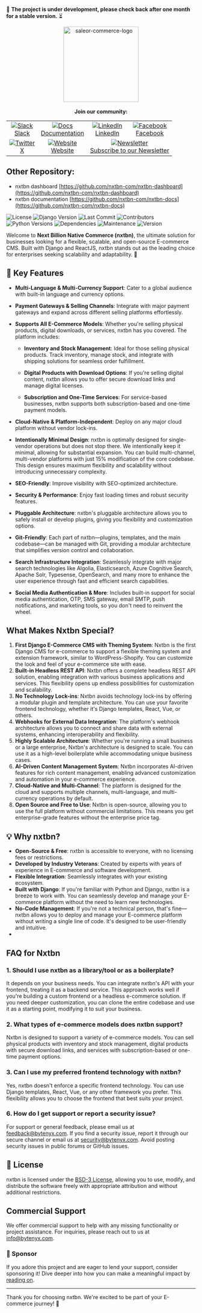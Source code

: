🚧 **The project is under development, please check back after one month for a stable version.** ⏳

<div align="center" width="100px">
 <picture>
   <source media="(prefers-color-scheme: dark)" srcset="https://raw.githubusercontent.com/nxtbn-com/nxtbn/main/static/images/nxtbn_white.png">
   <source media="(prefers-color-scheme: light)" srcset="https://raw.githubusercontent.com/nxtbn-com/nxtbn/main/static/images/nxtbn_black.png">
   <img width="200" alt="saleor-commerce-logo" src="https://raw.githubusercontent.com/nxtbn-com/nxtbn/main/static/images/nxtbn_black.png">
 </picture>
</div>

<br>

<div align="center" width="100px">
  <table>
  <strong>Join our community: </strong> <br>
  <tr>
      <td align="center"><a href="https://join.slack.com/t/nxtbn/shared_invite/zt-2itd6g4nk-uP1J6mcdRFga0AEdwxih~A"><img src="https://img.shields.io/badge/Slack-E01563?style=flat-squar&logo=slack&logoColor=white" alt="Slack"><br>Slack</a></td>
      <td align="center"><a href="https://docs.nxtbn.com/"><img src="https://img.shields.io/badge/Docs-4285F4?style=flat-squar&logo=googledocs&logoColor=white" alt="Docs"><br>Documentation</a></td>
      <td align="center"><a href="https://www.linkedin.com/company/nxtbn"><img src="https://img.shields.io/badge/LinkedIn-0077B5?style=flat-squar&logo=linkedin&logoColor=white" alt="LinkedIn"><br>LinkedIn</a></td><td align="center"><a href="https://www.facebook.com/nxtbncms/"><img src="https://img.shields.io/badge/Facebook-1877F2?style=flat-squar&logo=facebook&logoColor=white" alt="Facebook"><br>Facebook</a></td>
  </tr>
  <tr>
      <td align="center"><a href="https://x.com/nxtbn_com"><img src="https://img.shields.io/badge/Twitter-1DA1F2?style=flat-squar&logo=twitter&logoColor=white" alt="Twitter"><br>X</a></td>
      <td align="center"><a href="https://www.nxtbn.com/"><img src="https://img.shields.io/badge/Website-0A0A0A?style=flat-squar&logo=googlechrome&logoColor=white" alt="Website"><br>Website</a></td>  <td align="center" colspan="3"><a href="https://form.jotform.com/241434828542054" target=”_blank”><img src="https://img.shields.io/badge/Newsletter-FF9933?style=flat-square&logo=substack&logoColor=white" alt="Newsletter"><br>Subscribe to our Newsletter</a>
        </td>
  </tr>

  </table>
</div>


## Other Repository:

- nxtbn dashboard [https://github.com/nxtbn-com/nxtbn-dashboard](https://github.com/nxtbn-com/nxtbn-dashboard)
- nxtbn documentation [https://github.com/nxtbn-com/nxtbn-docs](https://github.com/nxtbn-com/nxtbn-docs)


![License](https://img.shields.io/badge/License-BSD%203--Clause-blue.svg)
![Django Version](https://img.shields.io/badge/Django-4.2-blue)  <!-- Supported Django versions -->
![Last Commit](https://img.shields.io/github/last-commit/nxtbn-com/nxtbn)  <!-- Last commit time -->
![Contributors](https://img.shields.io/github/contributors/nxtbn-com/nxtbn)  <!-- Number of contributors -->
![Python Versions](https://img.shields.io/badge/Python-3.8%20%7C%203.9%20%7C%203.10%20%7C%203.11%20%7C%203.12-blue)
![Dependencies](https://img.shields.io/librariesio/github/nxtbn-com/nxtbn)
![Maintenance](https://img.shields.io/maintenance/yes/2024)  <!-- 'no' for unmaintained -->
![Version](https://img.shields.io/github/v/tag/nxtbn-com/nxtbn)


Welcome to **Next Billion Native Commerce (nxtbn)**, the ultimate solution for businesses looking for a flexible, scalable, and open-source E-commerce CMS. Built with Django and ReactJS, nxtbn stands out as the leading choice for enterprises seeking scalability and adaptability. 🚀

## 🌟 Key Features
- **Multi-Language & Multi-Currency Support**: Cater to a global audience with built-in language and currency options.
- **Payment Gateways & Selling Channels**: Integrate with major payment gateways and expand across different selling platforms effortlessly.
- **Supports All E-Commerce Models**: Whether you're selling physical products, digital downloads, or services, nxtbn has you covered. The platform includes:

   - **Inventory and Stock Management**: Ideal for those selling physical products. Track inventory, manage stock, and integrate with shipping solutions for seamless order fulfillment.
   
   - **Digital Products with Download Options**: If you're selling digital content, nxtbn allows you to offer secure download links and manage digital licenses.
   
   - **Subscription and One-Time Services**: For service-based businesses, nxtbn supports both subscription-based and one-time payment models.

- **Cloud-Native & Platform-Independent**: Deploy on any major cloud platform without vendor lock-ins.
- **Intentionally Minimal Design**: nxtbn is optimally designed for single-vendor operations but does not stop there. We intentionally keep it minimal, allowing for substantial expansion. You can build multi-channel, multi-vendor platforms with just 15% modification of the core codebase. This design ensures maximum flexibility and scalability without introducing unnecessary complexity.
- **SEO-Friendly**: Improve visibility with SEO-optimized architecture.
- **Security & Performance**: Enjoy fast loading times and robust security features.
- **Pluggable Architecture**: nxtbn's pluggable architecture allows you to safely install or develop plugins, giving you flexibility and customization options.
- **Git-Friendly**: Each part of nxtbn—plugins, templates, and the main codebase—can be managed with Git, providing a modular architecture that simplifies version control and collaboration.
- **Search Infrastructure Integration**: Seamlessly integrate with major search technologies like Algolia, Elasticsearch, Azure Cognitive Search, Apache Solr, Typesense, OpenSearch, and many more to enhance the user experience through fast and efficient search capabilities.
- **Social Media Authentication & More**: Includes built-in support for social media authentication, OTP, SMS gateway, email SMTP, push notifications, and marketing tools, so you don't need to reinvent the wheel.

  
## What Makes Nxtbn Special?

1. **First Django E-Commerce CMS with Theming System**: Nxtbn is the first Django CMS for e-commerce to support a flexible theming system and extension framework, similar to WordPress-Shopify. You can customize the look and feel of your e-commerce site with ease.
2. **Built-in Headless REST API**: Nxtbn offers a complete headless REST API solution, enabling integration with various business applications and services. This flexibility opens up endless possibilities for customization and scalability.
3. **No Technology Lock-ins**: Nxtbn avoids technology lock-ins by offering a modular plugin and template architecture. You can use your favorite frontend technology, whether it's Django templates, React, Vue, or others.
4. **Webhooks for External Data Integration**: The platform's webhook architecture allows you to connect and share data with external systems, enhancing interoperability and flexibility.
5. **Highly Scalable Architecture**: Whether you're running a small business or a large enterprise, Nxtbn's architecture is designed to scale. You can use it as a high-level boilerplate while accommodating unique business cases.
6. **AI-Driven Content Management System**: Nxtbn incorporates AI-driven features for rich content management, enabling advanced customization and automation in your e-commerce experience.
7. **Cloud-Native and Multi-Channel**: The platform is designed for the cloud and supports multiple channels, multi-language, and multi-currency operations by default.
8. **Open Source and Free to Use**: Nxtbn is open-source, allowing you to use the full platform without commercial limitations. This means you get enterprise-grade features without the enterprise price tag.

## 💡 Why nxtbn?
- **Open-Source & Free**: nxtbn is accessible to everyone, with no licensing fees or restrictions.
- **Developed by Industry Veterans**: Created by experts with years of experience in E-commerce and software development.
- **Flexible Integration**: Seamlessly integrates with your existing ecosystem.
- **Built with Django**: If you're familiar with Python and Django, nxtbn is a breeze to work with. You can seamlessly develop and manage your E-commerce platform without the need to learn new technologies.
- **No-Code Management**: If you're not a technical person, that's fine—nxtbn allows you to deploy and manage your E-commerce platform without writing a single line of code. It's designed to be user-friendly and intuitive.
- 

## FAQ for Nxtbn

### 1. Should I use nxtbn as a library/tool or as a boilerplate?
It depends on your business needs. You can integrate nxtbn's API with your frontend, treating it as a backend service. This approach works well if you're building a custom frontend or a headless e-commerce solution. If you need deeper customization, you can clone the entire codebase and use it as a starting point, modifying it to suit your business.
### 2. What types of e-commerce models does nxtbn support?
Nxtbn is designed to support a variety of e-commerce models. You can sell physical products with inventory and stock management, digital products with secure download links, and services with subscription-based or one-time payment options.
### 3. Can I use my preferred frontend technology with nxtbn?
Yes, nxtbn doesn't enforce a specific frontend technology. You can use Django templates, React, Vue, or any other framework you prefer. This flexibility allows you to choose the frontend that best suits your project.
### 6. How do I get support or report a security issue?
For support or general feedback, please email us at [feedback@bytenyx.com](mailto:feedback@bytenyx.com). If you find a security issue, report it through our secure channel or email us at [security@bytenyx.com](mailto:security@bytenyx.com). Avoid posting security issues in public forums or GitHub issues.


## 📄 License
nxtbn is licensed under the [BSD-3 License](https://github.com/nxtbn-com/nxtbn?tab=BSD-3-Clause-1-ov-file),  allowing you to use, modify, and distribute the software freely with appropriate attribution and without additional restrictions.


## Commercial Support
We offer commercial support to help with any missing functionality or project assistance. For inquiries, please reach out to us at [info@bytenyx.com](mailto:info@bytenyx.com).

### 💖 Sponsor

If you adore this project and are eager to lend your support, consider sponsoring it! Dive deeper into how you can make a meaningful impact by [reading on](https://github.com/nxtbn-com/.github/blob/main/sponsor.md).


---

Thank you for choosing nxtbn. We're excited to be part of your E-commerce journey! 🌈
